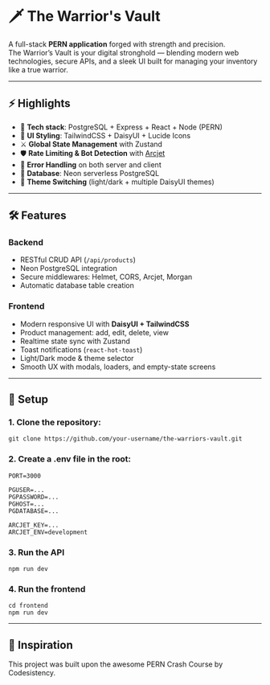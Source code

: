 # 🗡️ The Warrior's Vault

A full-stack **PERN application** forged with strength and precision.  
The Warrior’s Vault is your digital stronghold — blending modern web technologies, secure APIs, and a sleek UI built for managing your inventory like a true warrior.  

---

## ⚡ Highlights

- 🌟 **Tech stack**: PostgreSQL + Express + React + Node (PERN)  
- 🎨 **UI Styling**: TailwindCSS + DaisyUI + Lucide Icons  
- ⚔️ **Global State Management** with Zustand  
- 🛡️ **Rate Limiting & Bot Detection** with [Arcjet](https://arcjet.com/)  
- 🐞 **Error Handling** on both server and client  
- 💾 **Database**: Neon serverless PostgreSQL  
- 🎨 **Theme Switching** (light/dark + multiple DaisyUI themes)  

---

## 🛠️ Features

### Backend
- RESTful CRUD API (`/api/products`)  
- Neon PostgreSQL integration  
- Secure middlewares: Helmet, CORS, Arcjet, Morgan  
- Automatic database table creation  

### Frontend
- Modern responsive UI with **DaisyUI + TailwindCSS**  
- Product management: add, edit, delete, view  
- Realtime state sync with Zustand  
- Toast notifications (`react-hot-toast`)  
- Light/Dark mode & theme selector  
- Smooth UX with modals, loaders, and empty-state screens  

---

## 🔧 Setup

### 1. Clone the repository:
```
git clone https://github.com/your-username/the-warriors-vault.git
```

### 2. Create a .env file in the root:
  ```
  PORT=3000
  
  PGUSER=...
  PGPASSWORD=...
  PGHOST=...
  PGDATABASE=...
  
  ARCJET_KEY=...
  ARCJET_ENV=development
  ```

### 3. Run the API
  ```
  npm run dev
  ```

### 4. Run the frontend
  ```
  cd frontend
  npm run dev
  ```

---

## 📜 Inspiration
This project was built upon the awesome PERN Crash Course by Codesistency.
